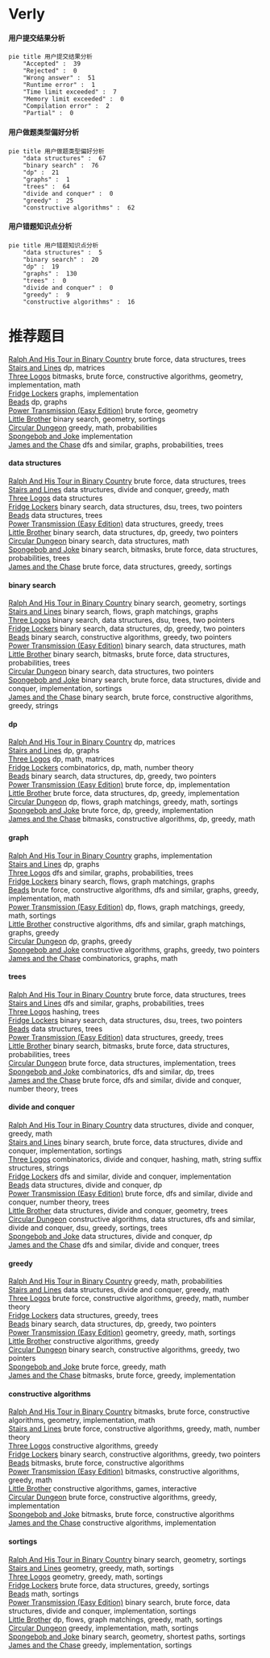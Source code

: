 # Verly
<!-- tabs:start -->
#### **用户提交结果分析**

```mermaid
pie title 用户提交结果分析
    "Accepted" :  39
    "Rejected" :  0
    "Wrong answer" :  51
    "Runtime error" :  1
    "Time limit exceeded" :  7
    "Memory limit exceeded" :  0
    "Compilation error" :  2
    "Partial" :  0
```
#### **用户做题类型偏好分析**

```mermaid
pie title 用户做题类型偏好分析
    "data structures" :  67
    "binary search" :  76
    "dp" :  21
    "graphs" :  1
    "trees" :  64
    "divide and conquer" :  0
    "greedy" :  25
    "constructive algorithms" :  62
```
#### **用户错题知识点分析**

```mermaid
pie title 用户错题知识点分析
    "data structures" :  5
    "binary search" :  20
    "dp" :  19
    "graphs" :  130
    "trees" :  0
    "divide and conquer" :  0
    "greedy" :  9
    "constructive algorithms" :  16
```
<!-- tabs:end -->
# 推荐题目
[Ralph And His Tour in Binary Country](http://codeforces.com/problemset/problem/894/D)		brute force,
                        data structures,
                        trees		  
[Stairs and Lines](http://codeforces.com/problemset/problem/498/E)		dp,
                        matrices		  
[Three Logos](http://codeforces.com/problemset/problem/581/D)		bitmasks,
                        brute force,
                        constructive algorithms,
                        geometry,
                        implementation,
                        math		  
[Fridge Lockers](http://codeforces.com/problemset/problem/1255/B)		graphs,
                        implementation		  
[Beads](http://codeforces.com/problemset/problem/8/E)		dp,
                        graphs		  
[Power Transmission (Easy Edition)](http://codeforces.com/problemset/problem/1163/C1)		brute force,
                        geometry		  
[Little Brother](http://codeforces.com/problemset/problem/887/E)		binary search,
                        geometry,
                        sortings		  
[Circular Dungeon](http://codeforces.com/problemset/problem/1380/G)		greedy,
                        math,
                        probabilities		  
[Spongebob and Joke](http://codeforces.com/problemset/problem/599/B)		implementation		  
[James and the Chase](http://codeforces.com/problemset/problem/1361/E)		dfs and similar,
                        graphs,
                        probabilities,
                        trees		  
<!-- tabs:start -->
#### **data structures**
[Ralph And His Tour in Binary Country](http://codeforces.com/problemset/problem/894/D)		brute force,
                        data structures,
                        trees		  
[Stairs and Lines](http://codeforces.com/problemset/problem/1100/F)		data structures,
                        divide and conquer,
                        greedy,
                        math		  
[Three Logos](http://codeforces.com/problemset/problem/455/E)		data structures		  
[Fridge Lockers](http://codeforces.com/problemset/problem/6/E)		binary search,
                        data structures,
                        dsu,
                        trees,
                        two pointers		  
[Beads](https://codeforces.com/contest/966/problem/E)		data structures,
                        trees		  
[Power Transmission (Easy Edition)](http://codeforces.com/problemset/problem/821/C)		data structures,
                        greedy,
                        trees		  
[Little Brother](http://codeforces.com/problemset/problem/1492/C)		binary search,
                        data structures,
                        dp,
                        greedy,
                        two pointers		  
[Circular Dungeon](http://codeforces.com/problemset/problem/1490/G)		binary search,
                        data structures,
                        math		  
[Spongebob and Joke](http://codeforces.com/problemset/problem/1479/D)		binary search,
                        bitmasks,
                        brute force,
                        data structures,
                        probabilities,
                        trees		  
[James and the Chase](http://codeforces.com/problemset/problem/1497/A)		brute force,
                        data structures,
                        greedy,
                        sortings		  
#### **binary search**
[Ralph And His Tour in Binary Country](http://codeforces.com/problemset/problem/887/E)		binary search,
                        geometry,
                        sortings		  
[Stairs and Lines](http://codeforces.com/problemset/problem/1423/B)		binary search,
                        flows,
                        graph matchings,
                        graphs		  
[Three Logos](http://codeforces.com/problemset/problem/6/E)		binary search,
                        data structures,
                        dsu,
                        trees,
                        two pointers		  
[Fridge Lockers](http://codeforces.com/problemset/problem/1492/C)		binary search,
                        data structures,
                        dp,
                        greedy,
                        two pointers		  
[Beads](http://codeforces.com/problemset/problem/1463/D)		binary search,
                        constructive algorithms,
                        greedy,
                        two pointers		  
[Power Transmission (Easy Edition)](http://codeforces.com/problemset/problem/1490/G)		binary search,
                        data structures,
                        math		  
[Little Brother](http://codeforces.com/problemset/problem/1479/D)		binary search,
                        bitmasks,
                        brute force,
                        data structures,
                        probabilities,
                        trees		  
[Circular Dungeon](http://codeforces.com/problemset/problem/1436/E)		binary search,
                        data structures,
                        two pointers		  
[Spongebob and Joke](http://codeforces.com/problemset/problem/1461/D)		binary search,
                        brute force,
                        data structures,
                        divide and conquer,
                        implementation,
                        sortings		  
[James and the Chase](http://codeforces.com/problemset/problem/1493/C)		binary search,
                        brute force,
                        constructive algorithms,
                        greedy,
                        strings		  
#### **dp**
[Ralph And His Tour in Binary Country](http://codeforces.com/problemset/problem/498/E)		dp,
                        matrices		  
[Stairs and Lines](http://codeforces.com/problemset/problem/8/E)		dp,
                        graphs		  
[Three Logos](http://codeforces.com/problemset/problem/1117/D)		dp,
                        math,
                        matrices		  
[Fridge Lockers](http://codeforces.com/problemset/problem/839/D)		combinatorics,
                        dp,
                        math,
                        number theory		  
[Beads](http://codeforces.com/problemset/problem/1492/C)		binary search,
                        data structures,
                        dp,
                        greedy,
                        two pointers		  
[Power Transmission (Easy Edition)](https://codeforces.com/contest/1457/problem/C)		brute force,
                        dp,
                        implementation		  
[Little Brother](http://codeforces.com/problemset/problem/1491/C)		brute force,
                        data structures,
                        dp,
                        greedy,
                        implementation		  
[Circular Dungeon](http://codeforces.com/problemset/problem/1437/C)		dp,
                        flows,
                        graph matchings,
                        greedy,
                        math,
                        sortings		  
[Spongebob and Joke](http://codeforces.com/problemset/problem/1499/B)		brute force,
                        dp,
                        greedy,
                        implementation		  
[James and the Chase](http://codeforces.com/problemset/problem/1491/D)		bitmasks,
                        constructive algorithms,
                        dp,
                        greedy,
                        math		  
#### **graph**
[Ralph And His Tour in Binary Country](http://codeforces.com/problemset/problem/1255/B)		graphs,
                        implementation		  
[Stairs and Lines](http://codeforces.com/problemset/problem/8/E)		dp,
                        graphs		  
[Three Logos](http://codeforces.com/problemset/problem/1361/E)		dfs and similar,
                        graphs,
                        probabilities,
                        trees		  
[Fridge Lockers](http://codeforces.com/problemset/problem/1423/B)		binary search,
                        flows,
                        graph matchings,
                        graphs		  
[Beads](http://codeforces.com/problemset/problem/1487/C)		brute force,
                        constructive algorithms,
                        dfs and similar,
                        graphs,
                        greedy,
                        implementation,
                        math		  
[Power Transmission (Easy Edition)](http://codeforces.com/problemset/problem/1437/C)		dp,
                        flows,
                        graph matchings,
                        greedy,
                        math,
                        sortings		  
[Little Brother](http://codeforces.com/problemset/problem/1470/D)		constructive algorithms,
                        dfs and similar,
                        graph matchings,
                        graphs,
                        greedy		  
[Circular Dungeon](http://codeforces.com/problemset/problem/1476/C)		dp,
                        graphs,
                        greedy		  
[Spongebob and Joke](http://codeforces.com/problemset/problem/1304/D)		constructive algorithms,
                        graphs,
                        greedy,
                        two pointers		  
[James and the Chase](http://codeforces.com/problemset/problem/1475/C)		combinatorics,
                        graphs,
                        math		  
#### **trees**
[Ralph And His Tour in Binary Country](http://codeforces.com/problemset/problem/894/D)		brute force,
                        data structures,
                        trees		  
[Stairs and Lines](http://codeforces.com/problemset/problem/1361/E)		dfs and similar,
                        graphs,
                        probabilities,
                        trees		  
[Three Logos](http://codeforces.com/problemset/problem/1252/F)		hashing,
                        trees		  
[Fridge Lockers](http://codeforces.com/problemset/problem/6/E)		binary search,
                        data structures,
                        dsu,
                        trees,
                        two pointers		  
[Beads](https://codeforces.com/contest/966/problem/E)		data structures,
                        trees		  
[Power Transmission (Easy Edition)](http://codeforces.com/problemset/problem/821/C)		data structures,
                        greedy,
                        trees		  
[Little Brother](http://codeforces.com/problemset/problem/1479/D)		binary search,
                        bitmasks,
                        brute force,
                        data structures,
                        probabilities,
                        trees		  
[Circular Dungeon](http://codeforces.com/problemset/problem/1511/C)		brute force,
                        data structures,
                        implementation,
                        trees		  
[Spongebob and Joke](http://codeforces.com/problemset/problem/1499/F)		combinatorics,
                        dfs and similar,
                        dp,
                        trees		  
[James and the Chase](http://codeforces.com/problemset/problem/1491/E)		brute force,
                        dfs and similar,
                        divide and conquer,
                        number theory,
                        trees		  
#### **divide and conquer**
[Ralph And His Tour in Binary Country](http://codeforces.com/problemset/problem/1100/F)		data structures,
                        divide and conquer,
                        greedy,
                        math		  
[Stairs and Lines](http://codeforces.com/problemset/problem/1461/D)		binary search,
                        brute force,
                        data structures,
                        divide and conquer,
                        implementation,
                        sortings		  
[Three Logos](http://codeforces.com/problemset/problem/1466/G)		combinatorics,
                        divide and conquer,
                        hashing,
                        math,
                        string suffix structures,
                        strings		  
[Fridge Lockers](http://codeforces.com/problemset/problem/1490/D)		dfs and similar,
                        divide and conquer,
                        implementation		  
[Beads](https://codeforces.com/contest/1483/problem/C)		data structures,
                        divide and conquer,
                        dp		  
[Power Transmission (Easy Edition)](http://codeforces.com/problemset/problem/1491/E)		brute force,
                        dfs and similar,
                        divide and conquer,
                        number theory,
                        trees		  
[Little Brother](http://codeforces.com/problemset/problem/1303/G)		data structures,
                        divide and conquer,
                        geometry,
                        trees		  
[Circular Dungeon](http://codeforces.com/problemset/problem/1494/D)		constructive algorithms,
                        data structures,
                        dfs and similar,
                        divide and conquer,
                        dsu,
                        greedy,
                        sortings,
                        trees		  
[Spongebob and Joke](http://codeforces.com/problemset/problem/1482/E)		data structures,
                        divide and conquer,
                        dp		  
[James and the Chase](http://codeforces.com/problemset/problem/566/C)		dfs and similar,
                        divide and conquer,
                        trees		  
#### **greedy**
[Ralph And His Tour in Binary Country](http://codeforces.com/problemset/problem/1380/G)		greedy,
                        math,
                        probabilities		  
[Stairs and Lines](http://codeforces.com/problemset/problem/1100/F)		data structures,
                        divide and conquer,
                        greedy,
                        math		  
[Three Logos](http://codeforces.com/problemset/problem/1332/B)		brute force,
                        constructive algorithms,
                        greedy,
                        math,
                        number theory		  
[Fridge Lockers](http://codeforces.com/problemset/problem/821/C)		data structures,
                        greedy,
                        trees		  
[Beads](http://codeforces.com/problemset/problem/1492/C)		binary search,
                        data structures,
                        dp,
                        greedy,
                        two pointers		  
[Power Transmission (Easy Edition)](https://codeforces.com/contest/1496/problem/C)		geometry,
                        greedy,
                        math,
                        sortings		  
[Little Brother](http://codeforces.com/problemset/problem/1493/A)		constructive algorithms,
                        greedy		  
[Circular Dungeon](http://codeforces.com/problemset/problem/1463/D)		binary search,
                        constructive algorithms,
                        greedy,
                        two pointers		  
[Spongebob and Joke](http://codeforces.com/problemset/problem/1462/C)		brute force,
                        greedy,
                        math		  
[James and the Chase](http://codeforces.com/problemset/problem/1494/B)		bitmasks,
                        brute force,
                        greedy,
                        implementation		  
#### **constructive algorithms**
[Ralph And His Tour in Binary Country](http://codeforces.com/problemset/problem/581/D)		bitmasks,
                        brute force,
                        constructive algorithms,
                        geometry,
                        implementation,
                        math		  
[Stairs and Lines](http://codeforces.com/problemset/problem/1332/B)		brute force,
                        constructive algorithms,
                        greedy,
                        math,
                        number theory		  
[Three Logos](http://codeforces.com/problemset/problem/1493/A)		constructive algorithms,
                        greedy		  
[Fridge Lockers](http://codeforces.com/problemset/problem/1463/D)		binary search,
                        constructive algorithms,
                        greedy,
                        two pointers		  
[Beads](https://codeforces.com/contest/1456/problem/B)		bitmasks,
                        brute force,
                        constructive algorithms		  
[Power Transmission (Easy Edition)](http://codeforces.com/problemset/problem/1492/D)		bitmasks,
                        constructive algorithms,
                        greedy,
                        math		  
[Little Brother](https://codeforces.com/contest/1504/problem/D)		constructive algorithms,
                        games,
                        interactive		  
[Circular Dungeon](https://codeforces.com/contest/1483/problem/A)		brute force,
                        constructive algorithms,
                        greedy,
                        implementation		  
[Spongebob and Joke](https://codeforces.com/contest/1457/problem/D)		bitmasks,
                        brute force,
                        constructive algorithms		  
[James and the Chase](http://codeforces.com/problemset/problem/1513/A)		constructive algorithms,
                        implementation		  
#### **sortings**
[Ralph And His Tour in Binary Country](http://codeforces.com/problemset/problem/887/E)		binary search,
                        geometry,
                        sortings		  
[Stairs and Lines](https://codeforces.com/contest/1496/problem/C)		geometry,
                        greedy,
                        math,
                        sortings		  
[Three Logos](http://codeforces.com/problemset/problem/1495/A)		geometry,
                        greedy,
                        math,
                        sortings		  
[Fridge Lockers](http://codeforces.com/problemset/problem/1497/A)		brute force,
                        data structures,
                        greedy,
                        sortings		  
[Beads](http://codeforces.com/problemset/problem/1427/A)		math,
                        sortings		  
[Power Transmission (Easy Edition)](http://codeforces.com/problemset/problem/1461/D)		binary search,
                        brute force,
                        data structures,
                        divide and conquer,
                        implementation,
                        sortings		  
[Little Brother](http://codeforces.com/problemset/problem/1437/C)		dp,
                        flows,
                        graph matchings,
                        greedy,
                        math,
                        sortings		  
[Circular Dungeon](http://codeforces.com/problemset/problem/1473/A)		greedy,
                        implementation,
                        math,
                        sortings		  
[Spongebob and Joke](http://codeforces.com/problemset/problem/1486/B)		binary search,
                        geometry,
                        shortest paths,
                        sortings		  
[James and the Chase](http://codeforces.com/problemset/problem/1480/B)		greedy,
                        implementation,
                        sortings		  
<!-- tabs:end -->
